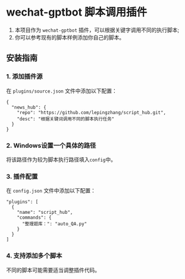 # wechat-gptbot 脚本调用插件

1. 本项目作为 `wechat-gptbot` 插件，可以根据关键字调用不同的执行脚本;
2. 你可以参考现有的脚本样例添加你自己的脚本。

## 安装指南

### 1. 添加插件源
在 `plugins/source.json` 文件中添加以下配置：
```
{
  "news_hub": {
    "repo": "https://github.com/lepingzhang/script_hub.git",
    "desc": "根据关键词调用不同的脚本执行任务"
  }
}
```

### 2. Windows设置一个具体的路径
将该路径作为较为脚本执行路径填入`config`中。

### 3. 插件配置
在 `config.json` 文件中添加以下配置：
```
"plugins": [
  {
    "name": "script_hub",
    "commands": {
      "整理题库：": "auto_QA.py"
    }
  }
]
```

### 4. 支持添加多个脚本
不同的脚本可能需要适当调整插件代码。
